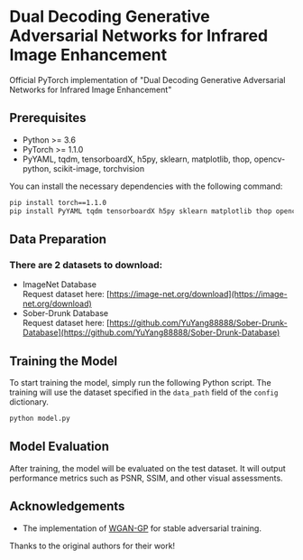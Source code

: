 # Dual Decoding Generative Adversarial Networks for Infrared Image Enhancement
Official PyTorch implementation of "Dual Decoding Generative Adversarial Networks for Infrared Image Enhancement"
## Prerequisites
- Python >= 3.6
- PyTorch >= 1.1.0
- PyYAML, tqdm, tensorboardX, h5py, sklearn, matplotlib, thop, opencv-python, scikit-image, torchvision
  
You can install the necessary dependencies with the following command:
```bash
pip install torch==1.1.0
pip install PyYAML tqdm tensorboardX h5py sklearn matplotlib thop opencv-python scikit-image torchvision
```
## Data Preparation
### There are 2 datasets to download:
- ImageNet Database  
  Request dataset here: [https://image-net.org/download](https://image-net.org/download)
- Sober-Drunk Database  
  Request dataset here: [https://github.com/YuYang88888/Sober-Drunk-Database](https://github.com/YuYang88888/Sober-Drunk-Database)

## Training the Model
To start training the model, simply run the following Python script. The training will use the dataset specified in the `data_path` field of the `config` dictionary.
```bash
python model.py
```
## Model Evaluation
After training, the model will be evaluated on the test dataset. It will output performance metrics such as PSNR, SSIM, and other visual assessments.


## Acknowledgements
- The implementation of [WGAN-GP](https://arxiv.org/abs/1704.00028) for stable adversarial training.

Thanks to the original authors for their work!
